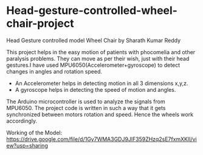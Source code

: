 # Head-gesture-controlled-wheel-chair-project
Head Gesture controlled model Wheel Chair by Sharath Kumar Reddy

This project helps in the easy motion of patients with phocomelia and other paralysis problems. They can move as per their wish, just with their head gestures.I have used MPU6050(Accelerometer+gyroscope) to detect changes in angles and rotation speed.
- An Accelerometer helps in detecting motion in all 3 dimensions x,y,z.
- A gyroscope helps in detecting the speed of motion and angles. 

The Arduino microcontroller is used to analyze the signals from MPU6050. The project code is written in such a way that it gets synchronized between motors rotation and speed.
Hence the wheels work accordingly.

Working of the Model: https://drive.google.com/file/d/1Gy7WMA3GDJ9JlF359ZHzq2sE7fxmXKlI/view?usp=sharing
